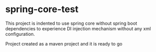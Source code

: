 # spring-core-test
This project is indented to use spring core without spring boot dependencies to experience DI injection mechanism without 
any xml configuration.

Project created as a maven project and it is ready to go
